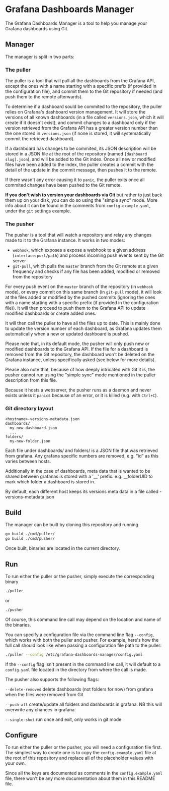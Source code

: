 # Grafana Dashboards Manager

The Grafana Dashboards Manager is a tool to help you manage your Grafana dashboards using Git.

## Manager

The manager is split in two parts:

### The puller

The puller is a tool that will pull all the dashboards from the Grafana API, except the ones with a name starting with a specific prefix (if provided in the configuration file), and commit them to the Git repository if needed (and push them to the remote afterwards).

To determine if a dashboard sould be commited to the repository, the puller relies on Grafana's dashboard version management. It will store the versions of all known dashboards (in a file called `versions.json`, which it will create if it doesn't exist), and commit changes to a dashboard only if the version retrieved from the Grafana API has a greater version number than the one stored in `versions.json` (if none is stored, it will systematically commit the retrieved dashboard).

If a dashboard has changes to be commited, its JSON description will be stored in a JSON file at the root of the repository (named `[dashboard slug].json`), and will be added to the Git index. Once all new or modified files have been added to the index, the puller creates a commit with the detail of the update in the commit message, then pushes it to the remote.

If there wasn't any error causing it to `panic`, the puller exits once all commited changes have been pushed to the Git remote.

**If you don't wish to version your dashboards via Git** but rather to just back them up on your disk, you can do so using the "simple sync" mode. More info about it can be found in the comments from `config.example.yaml`, under the `git` settings example.

### The pusher

The pusher is a tool that will watch a repository and relay any changes made to it to the Grafana instance. It works in two modes:

* `webhook`, which exposes a expose a webhook to a given address (`interface:port/path`) and process incoming push events sent by the Git server
* `git-pull`, which pulls the `master` branch from the Git remote at a given frequency and checks if any file has been added, modified or removed from the repository

For every push event on the `master` branch of the repository (in `webhook` mode), or every commit on this same branch (in `git-pull` mode), it will look at the files added or modified by the pushed commits (ignoring the ones with a name starting with a specific prefix (if provided in the configuration file)). It will then proceed to push them to the Grafana API to update modified dashboards or create added ones.

It will then call the puller to have all the files up to date. This is mainly done to update the version number of each dashboard, as Grafana updates them automatically when a new or updated dashboard is pushed.

Please note that, in its default mode, the pusher will only push new or modified dashboards to the Grafana API. If the file for a dashboard is removed from the Git repository, the dashboard won't be deleted on the Grafana instance, unless specifically asked (see below for more details).

Please also note that, because of how deeply intricated with Git it is, the pusher cannot run using the "simple sync" mode mentioned in the puller description from this file.

Because it hosts a webserver, the pusher runs as a daemon and never exists unless it `panic`s because of an error, or it is killed (e.g. with `Ctrl+C`).


### Git directory layout

```
<hostname>-versions-metadata.json
dashboards/
  my-new-dashboard.json
  ...
folders/
  my-new-folder.json
```
Each file under dashboards/ and folders/ is a JSON file that was retrieved from grafana. Any grafana specific numbers  are removed, e.g. "id" as this varies between hosts.

Additionally in the case of dashboards, meta data that is wanted to be shared between grafanas is stored with a '__' prefix. e.g. __folderUID to mark which folder a dashboard is stored in.

By default, each different host keeps its versions meta data in a file called <hostname>-versions-metadata.json  

## Build

The manager can be built by cloning this repository and running

```bash
go build ./cmd/puller/
go build ./cmd/pusher/
```

Once built, binaries are located in the current directory.

## Run

To run either the puller or the pusher, simply execute the corresponding binary

```bash
./puller
```

or

```bash
./pusher
```

Of course, this command line call may depend on the location and name of the binaries.

You can specify a configuration file via the command line flag `--config`, which works with both the puller and pusher. For example, here's how the full call should look like when passing a configuration file path to the puller:

```bash
./puller --config /etc/grafana-dashboards-manager/config.yaml
```

If the `--config` flag isn't present in the command line call, it will default to a `config.yaml` file located in the directory from where the call is made.

The pusher also supports the following flags: 

`--delete-removed` delete dashboards (not folders for now) from grafana when the files were removed from Git

`--push-all` create/update all folders and dashboards in grafana. NB this will overwrite any chances in grafana.

`--single-shot` run once and exit, only works in git mode

## Configure

To run either the puller or the pusher, you will need a configuration file first. The simplest way to create one is to copy the `config.example.yaml` file at the root of this repository and replace all of the placeholder values with your own.

Since all the keys are documented as comments in the `config.example.yaml` file, there won't be any more documentation about them in this README file.
